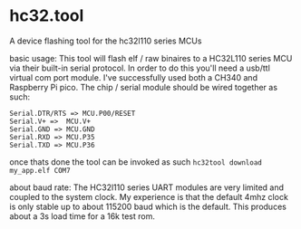 # hc32.tool
A device flashing tool for the hc32l110 series MCUs

basic usage:
This tool will flash elf / raw binaires to a HC32L110 series MCU via their built-in serial protocol. In order to do this you'll need a usb/ttl virtual com port module. I've successfully used both a CH340 and Raspberry Pi pico.
The chip / serial module should be wired together as such:
```
Serial.DTR/RTS => MCU.P00/RESET
Serial.V+ =>  MCU.V+ 
Serial.GND => MCU.GND
Serial.RXD => MCU.P35
Serial.TXD => MCU.P36
```
once thats done the tool can be invoked as such
`hc32tool download my_app.elf COM7`

about baud rate:
The HC32l110 series UART modules are very limited and coupled to the system clock. My experience is that the default 4mhz clock is only stable up to about 115200 baud which is the default. This produces about a 3s load time for a 16k test rom.